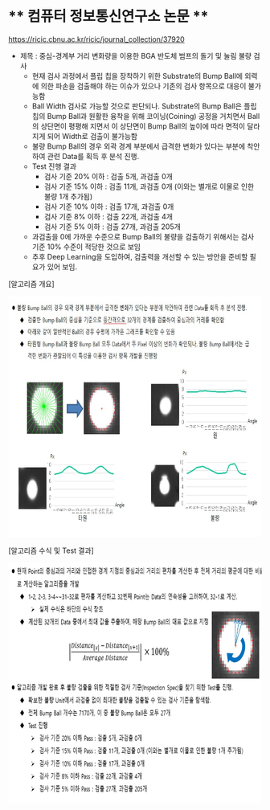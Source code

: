 # ** 컴퓨터 정보통신연구소 논문 ** 

https://ricic.cbnu.ac.kr/ricic/journal_collection/37920
- 제목 : 중심-경계부 거리 변화량을 이용한 BGA 반도체 범프의 돌기 및 눌림 불량 검사
  * 현재 검사 과정에서 플립 칩을 장착하기 위한 Substrate의 Bump Ball에 외력에 의한 파손을 검출해야 하는 이슈가 있으나 기존의 검사 항목으로 대응이 불가능함
  * Ball Width 검사로 가능할 것으로 판단되나. Substrate의 Bump Ball은 플립 칩의 Bump Ball과 원활한 융착을 위해 코이닝(Coining) 공정을 거치면서 Ball의 상단면이 평평해 지면서 이 상단면이 Bump Ball의 높이에 따라 면적이 달라지게 되어 Width로 검출이 불가능함
  * 불량 Bump Ball의 경우 외곽 경계 부분에서 급격한 변화가 있다는 부분에 착안하여 관련 Data를 획득 후 분석 진행.
  * Test 진행 결과
     + 검사 기준 20% 이하 : 검출 5개, 과검출 0개
     + 검사 기준 15% 이하 : 검출 11개, 과검출 0개 (이와는 별개로 이물로 인한 불량 1개 추가됨)
     + 검사 기준 10% 이하 : 검출 17개, 과검출 0개
     + 검사 기준 8% 이하 : 검출 22개, 과검출 4개
     + 검사 기준 5% 이하 : 검출 27개, 과검출 205개
  * 과검출을 0에 가까운 수준으로 Bump Ball의 불량을 검출하기 위해서는 검사 기준 10% 수준이 적당한 것으로 보임
  * 추후 Deep Learning을 도입하여, 검출력을 개선할 수 있는 방안을 준비할 필요가 있어 보임.

 
[알고리즘 개요]</p>
<img src="./신규 알고리즘 개념.jpg"  width="640" height="480"> 
 
[알고리즘 수식 및 Test 결과]</p>
<img src="./신규 알고리즘 수식 및 결과.jpg"  width="640" height="480"> 

<p align="center">
 
</p>
</br>
